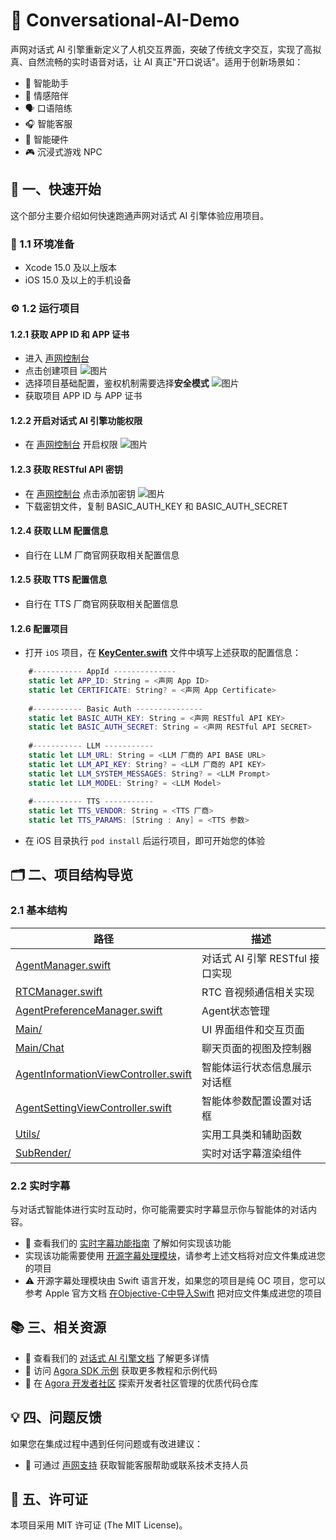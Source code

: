 # 🌟 Conversational-AI-Demo

声网对话式 AI 引擎重新定义了人机交互界面，突破了传统文字交互，实现了高拟真、自然流畅的实时语音对话，让 AI 真正"开口说话"。适用于创新场景如：

- 🤖 智能助手
- 💞 情感陪伴
- 🗣️ 口语陪练
- 🎧 智能客服
- 📱 智能硬件
- 🎮 沉浸式游戏 NPC

## 🚀 一、快速开始

这个部分主要介绍如何快速跑通声网对话式 AI 引擎体验应用项目。

### 📱 1.1 环境准备

- Xcode 15.0 及以上版本
- iOS 15.0 及以上的手机设备

### ⚙️ 1.2 运行项目

#### 1.2.1 获取 APP ID 和 APP 证书

- 进入 [声网控制台](https://console.shengwang.cn/overview)
- 点击创建项目
  ![图片](https://accktvpic.oss-cn-beijing.aliyuncs.com/pic/github_readme/ent-full/sdhy_1.jpg)
- 选择项目基础配置，鉴权机制需要选择**安全模式**
  ![图片](https://accktvpic.oss-cn-beijing.aliyuncs.com/pic/github_readme/ent-full/sdhy_2.jpg)
- 获取项目 APP ID 与 APP 证书

#### 1.2.2 开启对话式 AI 引擎功能权限

- 在 [声网控制台](https://console.shengwang.cn/product/ConversationAI?tab=config) 开启权限
  ![图片](https://accktvpic.oss-cn-beijing.aliyuncs.com/pic/github_readme/ent-full/ConvoAI.png)

#### 1.2.3 获取 RESTful API 密钥

- 在 [声网控制台](https://console.shengwang.cn/settings/restfulApi) 点击添加密钥
  ![图片](https://accktvpic.oss-cn-beijing.aliyuncs.com/pic/github_readme/ent-full/restful.png)
- 下载密钥文件，复制 BASIC_AUTH_KEY 和 BASIC_AUTH_SECRET

#### 1.2.4 获取 LLM 配置信息

- 自行在 LLM 厂商官网获取相关配置信息

#### 1.2.5 获取 TTS 配置信息

- 自行在 TTS 厂商官网获取相关配置信息

#### 1.2.6 配置项目

- 打开 `iOS` 项目，在 [**KeyCenter.swift**](../../Agent/KeyCenter.swift) 文件中填写上述获取的配置信息：

``` Swift
    #----------- AppId --------------
    static let APP_ID: String = <声网 App ID>
    static let CERTIFICATE: String? = <声网 App Certificate>
    
    #----------- Basic Auth ---------------
    static let BASIC_AUTH_KEY: String = <声网 RESTful API KEY>
    static let BASIC_AUTH_SECRET: String = <声网 RESTful API SECRET>
    
    #----------- LLM -----------
    static let LLM_URL: String = <LLM 厂商的 API BASE URL>
    static let LLM_API_KEY: String? = <LLM 厂商的 API KEY>
    static let LLM_SYSTEM_MESSAGES: String? = <LLM Prompt>
    static let LLM_MODEL: String? = <LLM Model>
    
    #----------- TTS -----------
    static let TTS_VENDOR: String = <TTS 厂商>
    static let TTS_PARAMS: [String : Any] = <TTS 参数>
```

- 在 iOS 目录执行 `pod install` 后运行项目，即可开始您的体验

## 🗂️ 二、项目结构导览

### 2.1 基本结构

| 路径                                                                                                           | 描述                                      |
| ------------------------------------------------------------------------------------------------------------- | ----------------------------------------- |
| [AgentManager.swift](ConvoAI/Classes/Manager/AgentManager.swift)                                              | 对话式 AI 引擎 RESTful 接口实现              |
| [RTCManager.swift](ConvoAI/Classes/Manager/RTCManager.swift)                                                  | RTC 音视频通信相关实现                       |
| [AgentPreferenceManager.swift](ConvoAI/Classes/Manager/AgentPreferenceManager.swift)                          | Agent状态管理                              |
| [Main/](ConvoAI/Classes/Main)                                                                                 | UI 界面组件和交互页面                        |
| [Main/Chat](ConvoAI/Classes/Main/Chat)                                                                        | 聊天页面的视图及控制器                        |
| [AgentInformationViewController.swift](ConvoAI/Classes/Main/Setting/VC/AgentInformationViewController.swift)  | 智能体运行状态信息展示对话框                   |
| [AgentSettingViewController.swift](ConvoAI/Classes/Main/Setting/VC/AgentSettingViewController.swift)          | 智能体参数配置设置对话框                       |
| [Utils/](ConvoAI/Classes/Utils)                                                                               | 实用工具类和辅助函数                          |
| [SubRender/](ConvoAI/Classes/Utils/SubRender)                                                                 | 实时对话字幕渲染组件                          |

### 2.2 实时字幕
与对话式智能体进行实时互动时，你可能需要实时字幕显示你与智能体的对话内容。
- 📖 查看我们的 [实时字幕功能指南](https://doc.shengwang.cn/doc/convoai/restful/user-guides/realtime-sub) 了解如何实现该功能
- 实现该功能需要使用 [开源字幕处理模块](ConvoAI/Classes/Utils/SubRender)，请参考上述文档将对应文件集成进您的项目
- ⚠️ 开源字幕处理模块由 Swift 语言开发，如果您的项目是纯 OC 项目，您可以参考 Apple 官方文档 [在Objective-C中导入Swift](https://developer.apple.com/documentation/swift/importing-swift-into-objective-c) 把对应文件集成进您的项目

## 📚 三、相关资源

- 📖 查看我们的 [对话式 AI 引擎文档](https://doc.shengwang.cn/doc/convoai/restful/landing-page) 了解更多详情
- 🧩 访问 [Agora SDK 示例](https://github.com/AgoraIO) 获取更多教程和示例代码
- 👥 在 [Agora 开发者社区](https://github.com/AgoraIO-Community) 探索开发者社区管理的优质代码仓库

## 💡 四、问题反馈

如果您在集成过程中遇到任何问题或有改进建议：

- 🤖 可通过 [声网支持](https://ticket.shengwang.cn/form?type_id=&sdk_product=&sdk_platform=&sdk_version=&current=0&project_id=&call_id=&channel_name=) 获取智能客服帮助或联系技术支持人员

## 📜 五、许可证

本项目采用 MIT 许可证 (The MIT License)。
